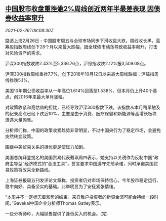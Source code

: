 <!--1614327817000-->
[中国股市收盘重挫逾2%周线创近两年半最差表现 因债券收益率窜升](https://cn.reuters.com/article/china-stocks-bond-yield-0226-idCNKBS2AQ0VP)
------

<div><i>2021-02-26T08:08:30Z</i></div><p>路透上海2月26日 - 中国股市周五与全球市场同步下滑收盘大跌，周线收长黑，蓝筹股指数周线创下28个月以来最大跌幅，因全球债市动荡导致收益率飙升，打击对风险资产的需求。</p><p>沪深300指数收跌2.43%至5,336.76点，沪综指收跌2.12%报3,509.08点。</p><p>沪深300指数周线重挫7.7%，创下2018年10月12日以来最大周线跌幅；沪综指周线挫跌5.1%。</p><p>美国10年期公债收益率从一年高位1.614%回落至1.538%，但本月仍上升40个基点，创2016年来最大单月涨幅。</p><p>对政策收紧和高估值的担忧，已经导致沪深300指数下跌。该指数从本月稍早触及的纪录高点已经下跌近10%，主要是由于消费、医疗保健和新能源等高增长板块遭遇大量抛售。</p><p>分析师们称，中国的政策收紧趋势非常明显，不过中国央行为了稳定市场，会避免突然转变政策。</p><p>围绕中美贸易关系的担忧更是使压力加剧。</p><p>美国总统拜登提名的美国贸易代表戴琪周四表示，她支持以关税作为反制中国“政府主导型”经济模式的“合法工具”，誓言要求中国遵守先前承诺，同时承诺美国贸易政策将改采全新路线。</p><p>上海证券报周五刊发评论文章称，投资者仍对市场保持信心，今年股市稳定运行、稳中向好、具备坚实的基础。此举明显为了安抚紧张情绪。</p><p>“本周并不一定标志着涨势的结束。来自散户投资者的新资金流可能会持续一段时间，”Gavekal中国企业分析师Thomas Gatley表示。</p><p>一些分析师称，大幅抛售提供了逢低买入的机会。(完)</p>
